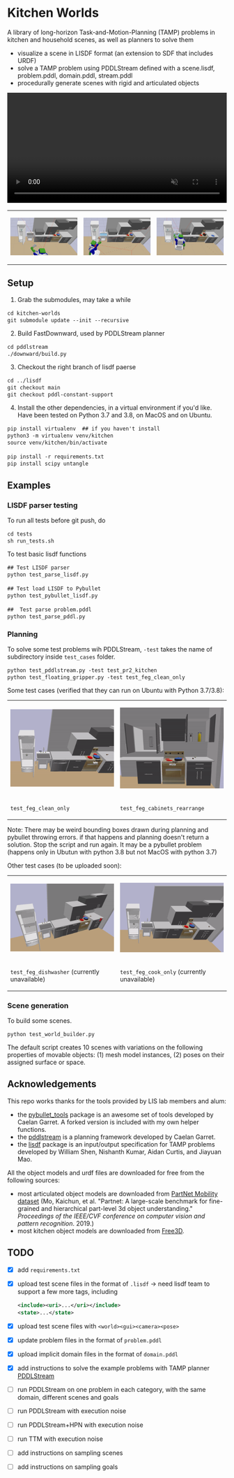 # Kitchen Worlds

A library of long-horizon Task-and-Motion-Planning (TAMP) problems in kitchen and household scenes, as well as planners to solve them

- visualize a scene in LISDF format (an extension to SDF that includes URDF)
- solve a TAMP problem using PDDLStream defined with a scene.lisdf, problem.pddl, domain.pddl, stream.pddl
- procedurally generate scenes with rigid and articulated objects

<video autoplay loop muted playsinline width=100%>
  <source src="mp4/demo-cabbage.mp4" type="video/mp4">
</video>

<table class="multicol tightframes">
<tr>
<td width="33%">

<img src="imgs/demo-cabbage-1.png"></img>

</td>
<td width="33%">

<img src="imgs/demo-cabbage-2.png"></img>

</td>
<td width="33%">

<img src="imgs/demo-cabbage-4.png"></img>

</td>
</tr>
</table>

## Setup

1. Grab the submodules, may take a while

```shell
cd kitchen-worlds
git submodule update --init --recursive
```

2. Build FastDownward, used by PDDLStream planner

```shell
cd pddlstream
./downward/build.py
```

3. Checkout the right branch of lisdf paerse

```shell
cd ../lisdf
git checkout main
git checkout pddl-constant-support
```

4. Install the other dependencies, in a virtual environment if you'd like. Have been tested on Python 3.7 and 3.8, on MacOS and on Ubuntu.

```shell
pip install virtualenv  ## if you haven't install
python3 -m virtualenv venv/kitchen
source venv/kitchen/bin/activate

pip install -r requirements.txt
pip install scipy untangle
```


## Examples

### LISDF parser testing

To run all tests before git push, do
```commandline
cd tests
sh run_tests.sh
```

To test basic lisdf functions
```commandline
## Test LISDF parser
python test_parse_lisdf.py

## Test load LISDF to Pybullet
python test_pybullet_lisdf.py

##  Test parse problem.pddl
python test_parse_pddl.py
```

### Planning

To solve some test problems wih PDDLStream, `-test` takes the name of subdirectory inside `test_cases` folder.

```commandline
python test_pddlstream.py -test test_pr2_kitchen
python test_floating_gripper.py -test test_feg_clean_only
```

Some test cases (verified that they can run on Ubuntu with Python 3.7/3.8):

<table class="multicol">
<tr>
<td width="50%">

<img src="gifs/220613-clean-only.gif"></img>

</td>
<td width="50%">

<img src="gifs/220613-rearraneg-only.gif"></img>

</td>
</tr>
<tr>
<td width="50%">

`test_feg_clean_only`

</td>
<td width="50%">

`test_feg_cabinets_rearrange`

</td>
</tr>
</table>

Note: There may be weird bounding boxes drawn during planning and pybullet throwing errors. if that happens and planning doesn't return a solution. Stop the script and run again. It may be a pybullet problem (happens only in Ubutun with python 3.8 but not MacOS with python 3.7)

Other test cases (to be uploaded soon):

<table class="multicol">

<tr>
<td width="50%">

<img src="gifs/220602-serve-plate.gif"></img>

</td>
<td width="50%">

<img src="gifs/220531-cook-only.gif"></img>

</td>
</tr>
<tr>
<td width="50%">

`test_feg_dishwasher` (currently unavailable)

</td>
<td width="50%">

`test_feg_cook_only` (currently unavailable)

</td>
</tr>
</table>

### Scene generation

To build some scenes.

```commandline
python test_world_builder.py
```

The default script creates 10 scenes with variations on the following properties of movable objects: (1) mesh model instances, (2) poses on their assigned surface or space.

## Acknowledgements

This repo works thanks for the tools provided by LIS lab members and alum:

* the [pybullet_tools](https://github.com/caelan/pybullet-planning/tree/master/pybullet_tools) package is an awesome set of tools developed by Caelan Garret. A forked version is included with my own helper functions.
* the [pddlstream](https://github.com/caelan/pddlstream) is a planning framework developed by Caelan Garret.
* the [lisdf](https://github.com/Learning-and-Intelligent-Systems/lisdf) package is an input/output specification for TAMP problems developed by William Shen, Nishanth Kumar, Aidan Curtis, and Jiayuan Mao.

All the object models and urdf files are downloaded for free from the following sources:

* most articulated object models are downloaded from [PartNet Mobility dataset](https://sapien.ucsd.edu/browse) (Mo, Kaichun, et al. "Partnet: A large-scale benchmark for fine-grained and hierarchical part-level 3d object understanding." *Proceedings of the IEEE/CVF conference on computer vision and pattern recognition*. 2019.)
* most kitchen object models are downloaded from [Free3D](https://free3d.com/3d-models/food).


## TODO

- [x] add `requirements.txt`
- [x] upload test scene files in the format of `.lisdf` -> need lisdf team to support a few more tags, including
  ``````xml
  <include><uri>...</uri></include>
  <state>...</state>
  ``````
- [x] upload test scene files with `<world><gui><camera><pose>`
- [x] update problem files in the format of `problem.pddl`
- [x] upload implicit domain files in the format of `domain.pddl`
- [x] add instructions to solve the example problems with TAMP planner [PDDLStream](https://github.com/caelan/pddlstream/tree/main)

- [ ] run PDDLStream on one problem in each category, with the same domain, different scenes and goals
- [ ] run PDDLStream with execution noise
- [ ] run PDDLStream+HPN with execution noise
- [ ] run TTM with execution noise
- [ ] add instructions on sampling scenes
- [ ] add instructions on sampling goals
